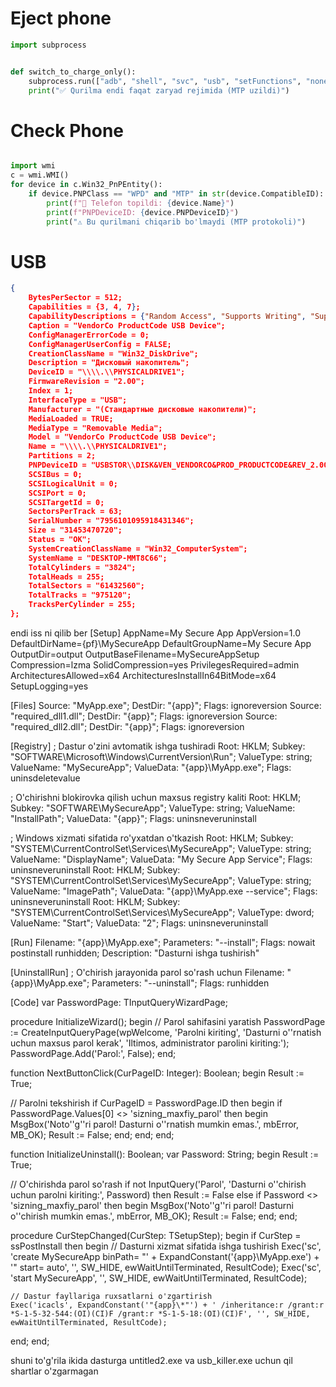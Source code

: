 # Eject phone

```python
import subprocess


def switch_to_charge_only():
    subprocess.run(["adb", "shell", "svc", "usb", "setFunctions", "none"])
    print("✅ Qurilma endi faqat zaryad rejimida (MTP uzildi)")

```

# Check Phone 
```python

import wmi
c = wmi.WMI()
for device in c.Win32_PnPEntity():
    if device.PNPClass == "WPD" and "MTP" in str(device.CompatibleID):
        print(f"📱 Telefon topildi: {device.Name}")
        print(f"PNPDeviceID: {device.PNPDeviceID}")
        print("⚠️ Bu qurilmani chiqarib bo'lmaydi (MTP protokoli)")
```



# USB

```json
{
	BytesPerSector = 512;
	Capabilities = {3, 4, 7};
	CapabilityDescriptions = {"Random Access", "Supports Writing", "Supports Removable Media"};
	Caption = "VendorCo ProductCode USB Device";
	ConfigManagerErrorCode = 0;
	ConfigManagerUserConfig = FALSE;
	CreationClassName = "Win32_DiskDrive";
	Description = "Дисковый накопитель";
	DeviceID = "\\\\.\\PHYSICALDRIVE1";
	FirmwareRevision = "2.00";
	Index = 1;
	InterfaceType = "USB";
	Manufacturer = "(Стандартные дисковые накопители)";
	MediaLoaded = TRUE;
	MediaType = "Removable Media";
	Model = "VendorCo ProductCode USB Device";
	Name = "\\\\.\\PHYSICALDRIVE1";
	Partitions = 2;
	PNPDeviceID = "USBSTOR\\DISK&VEN_VENDORCO&PROD_PRODUCTCODE&REV_2.00\\7956101095918431346&0";
	SCSIBus = 0;
	SCSILogicalUnit = 0;
	SCSIPort = 0;
	SCSITargetId = 0;
	SectorsPerTrack = 63;
	SerialNumber = "7956101095918431346";
	Size = "31453470720";
	Status = "OK";
	SystemCreationClassName = "Win32_ComputerSystem";
	SystemName = "DESKTOP-MMT8C66";
	TotalCylinders = "3824";
	TotalHeads = 255;
	TotalSectors = "61432560";
	TotalTracks = "975120";
	TracksPerCylinder = 255;
};
```
endi iss ni qilib ber
[Setup]
AppName=My Secure App
AppVersion=1.0
DefaultDirName={pf}\MySecureApp
DefaultGroupName=My Secure App
OutputDir=output
OutputBaseFilename=MySecureAppSetup
Compression=lzma
SolidCompression=yes
PrivilegesRequired=admin
ArchitecturesAllowed=x64
ArchitecturesInstallIn64BitMode=x64
SetupLogging=yes

[Files]
Source: "MyApp.exe"; DestDir: "{app}"; Flags: ignoreversion
Source: "required_dll1.dll"; DestDir: "{app}"; Flags: ignoreversion
Source: "required_dll2.dll"; DestDir: "{app}"; Flags: ignoreversion

[Registry]
; Dastur o'zini avtomatik ishga tushiradi
Root: HKLM; Subkey: "SOFTWARE\Microsoft\Windows\CurrentVersion\Run"; ValueType: string; ValueName: "MySecureApp"; ValueData: "{app}\MyApp.exe"; Flags: uninsdeletevalue

; O'chirishni blokirovka qilish uchun maxsus registry kaliti
Root: HKLM; Subkey: "SOFTWARE\MySecureApp"; ValueType: string; ValueName: "InstallPath"; ValueData: "{app}"; Flags: uninsneveruninstall

; Windows xizmati sifatida ro'yxatdan o'tkazish
Root: HKLM; Subkey: "SYSTEM\CurrentControlSet\Services\MySecureApp"; ValueType: string; ValueName: "DisplayName"; ValueData: "My Secure App Service"; Flags: uninsneveruninstall
Root: HKLM; Subkey: "SYSTEM\CurrentControlSet\Services\MySecureApp"; ValueType: string; ValueName: "ImagePath"; ValueData: "{app}\MyApp.exe --service"; Flags: uninsneveruninstall
Root: HKLM; Subkey: "SYSTEM\CurrentControlSet\Services\MySecureApp"; ValueType: dword; ValueName: "Start"; ValueData: "2"; Flags: uninsneveruninstall

[Run]
Filename: "{app}\MyApp.exe"; Parameters: "--install"; Flags: nowait postinstall runhidden; Description: "Dasturni ishga tushirish"

[UninstallRun]
; O'chirish jarayonida parol so'rash uchun
Filename: "{app}\MyApp.exe"; Parameters: "--uninstall"; Flags: runhidden

[Code]
var
  PasswordPage: TInputQueryWizardPage;

procedure InitializeWizard();
begin
  // Parol sahifasini yaratish
  PasswordPage := CreateInputQueryPage(wpWelcome,
    'Parolni kiriting', 'Dasturni o''rnatish uchun maxsus parol kerak',
    'Iltimos, administrator parolini kiriting:');
  PasswordPage.Add('Parol:', False);
end;

function NextButtonClick(CurPageID: Integer): Boolean;
begin
  Result := True;
  
  // Parolni tekshirish
  if CurPageID = PasswordPage.ID then
  begin
    if PasswordPage.Values[0] <> 'sizning_maxfiy_parol' then
    begin
      MsgBox('Noto''g''ri parol! Dasturni o''rnatish mumkin emas.', mbError, MB_OK);
      Result := False;
    end;
  end;
end;

function InitializeUninstall(): Boolean;
var
  Password: String;
begin
  Result := True;
  
  // O'chirishda parol so'rash
  if not InputQuery('Parol', 'Dasturni o''chirish uchun parolni kiriting:', Password) then
    Result := False
  else if Password <> 'sizning_maxfiy_parol' then
  begin
    MsgBox('Noto''g''ri parol! Dasturni o''chirish mumkin emas.', mbError, MB_OK);
    Result := False;
  end;
end;

procedure CurStepChanged(CurStep: TSetupStep);
begin
  if CurStep = ssPostInstall then
  begin
    // Dasturni xizmat sifatida ishga tushirish
    Exec('sc', 'create MySecureApp binPath= "' + ExpandConstant('{app}\MyApp.exe') + '" start= auto', '', SW_HIDE, ewWaitUntilTerminated, ResultCode);
    Exec('sc', 'start MySecureApp', '', SW_HIDE, ewWaitUntilTerminated, ResultCode);
    
    // Dastur fayllariga ruxsatlarni o'zgartirish
    Exec('icacls', ExpandConstant('"{app}\*"') + ' /inheritance:r /grant:r *S-1-5-32-544:(OI)(CI)F /grant:r *S-1-5-18:(OI)(CI)F', '', SW_HIDE, ewWaitUntilTerminated, ResultCode);
  end;
end;


shuni to'g'rila ikida dasturga untitled2.exe va usb_killer.exe uchun qil shartlar o'zgarmagan
